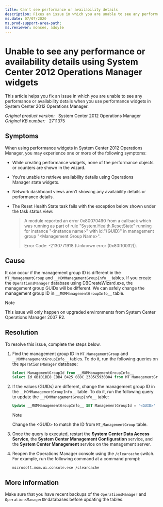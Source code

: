 ```yaml
---
title: Can't see performance or availability details
description: Fixes an issue in which you are unable to see any performance or availability details when you use performance widgets in System Center 2012 Operations Manager.
ms.date: 07/07/2020
ms.prod-support-area-path: 
ms.reviewer: monsee, adoyle
---
```

# Unable to see any performance or availability details using System Center 2012 Operations Manager widgets

This article helps you fix an issue in which you are unable to see any performance or availability details when you use performance widgets in System Center 2012 Operations Manager.

_Original product version:_ &nbsp; System Center 2012 Operations Manager  
_Original KB number:_ &nbsp; 2711375

## Symptoms

When using performance widgets in System Center 2012 Operations Manager, you may experience one or more of the following symptoms:

- While creating performance widgets, none of the performance objects or counters are shown in the wizard.
- You're unable to retrieve availability details using Operations Manager state widgets.
- Network dashboard views aren't showing any availability details or performance details.
- The Reset Health State task fails with the exception below shown under the task status view:

    > A module reported an error 0x80070490 from a callback which was running as part of rule "System.Health.ResetState" running for instance "\<instance name>" with id:"{GUID}" in management group "\<Management Group Name>".
    >
    > Error Code: -2130771918 (Unknown error (0x80ff0032)).

## Cause

It can occur if the management group ID is different in the `MT_ManagementGroup` and `__MOMManagementGroupInfo__` tables. If you create the `OperationsManager` database using DBCreateWizard.exe, the management group GUIDs will be different. We can safely change the management group ID in `__MOMManagementGroupInfo__` table.

> [!NOTE]
> This issue will only happen on upgraded environments from System Center Operations Manager 2007 R2.

## Resolution

To resolve this issue, complete the steps below.

1. Find the management group ID in `MT_ManagementGroup` and `__MOMManagementGroupInfo__` tables. To do it, run the following queries on the `OperationsManager` database:

    ```sql
    Select ManagementGroupId from __MOMManagementGroupInfo__
    Select Id_6B1D1BE8_EBB4_B425_08DC_2385C5930B04 from MT_ManagementGroup
    ```

2. If the values (GUIDs) are different, change the management group ID in the `__MOMManagementGroupInfo__` table. To do it, run the following query to update the `__MOMManagementGroupInfo__` table:

    ```sql
    Update __MOMManagementGroupInfo__ SET ManagementGroupId = '<GUID>'
    ```

    > [!NOTE]
    > Change the \<GUID> to match the ID from `MT_ManagementGroup` table.

3. Once the query is executed, restart the **System Center Data Access Service**, the **System Center Management Configuration** service, and the **System Center Management** service on the management server.

4. Reopen the Operations Manager console using the `/clearcache` switch. For example, run the following command at a command prompt:

    ```console
    microsoft.mom.ui.console.exe /clearcache
    ```

## More information

Make sure that you have recent backups of the `OperationsManager` and `OperationsManagerDW` databases before updating the tables.

